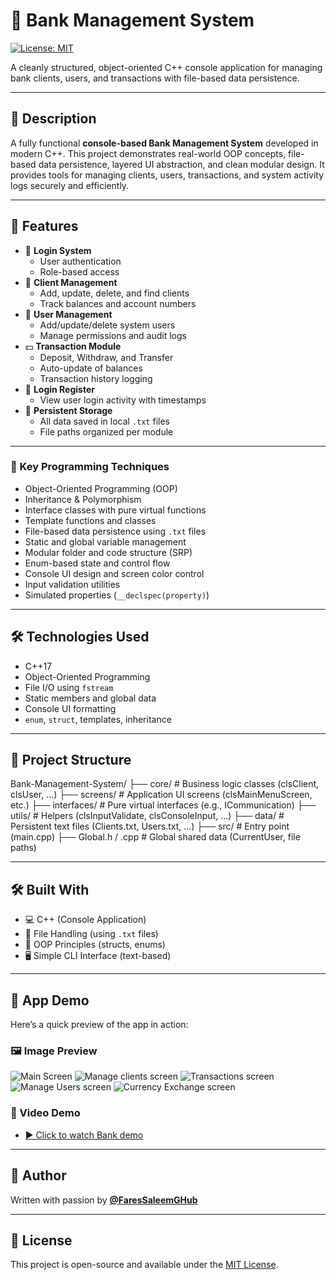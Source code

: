 # 🏦 Bank Management System 
[![License: MIT](https://img.shields.io/badge/License-MIT-yellow.svg)](LICENSE)<br>

A cleanly structured, object-oriented C++ console application for managing bank clients, users, and transactions with file-based data persistence.

---

## 📖 Description
A fully functional **console-based Bank Management System** developed in modern C++. This project demonstrates real-world OOP concepts, file-based data persistence, layered UI abstraction, and clean modular design. It provides tools for managing clients, users, transactions, and system activity logs securely and efficiently.

---

## 🚀 Features
- 🔐 **Login System**
  - User authentication
  - Role-based access
- 👤 **Client Management**
  - Add, update, delete, and find clients
  - Track balances and account numbers
- 👥 **User Management**
  - Add/update/delete system users
  - Manage permissions and audit logs
- 💵 **Transaction Module**
  - Deposit, Withdraw, and Transfer
  - Auto-update of balances
  - Transaction history logging
- 📜 **Login Register**
  - View user login activity with timestamps
- 📁 **Persistent Storage**
  - All data saved in local `.txt` files
  - File paths organized per module

---

### 🧠 Key Programming Techniques

- Object-Oriented Programming (OOP)
- Inheritance & Polymorphism
- Interface classes with pure virtual functions
- Template functions and classes
- File-based data persistence using `.txt` files
- Static and global variable management
- Modular folder and code structure (SRP)
- Enum-based state and control flow
- Console UI design and screen color control
- Input validation utilities
- Simulated properties (`__declspec(property)`)

---

## 🛠️ Technologies Used

- C++17
- Object-Oriented Programming
- File I/O using `fstream`
- Static members and global data
- Console UI formatting
- `enum`, `struct`, templates, inheritance

---

## 📁 Project Structure
Bank-Management-System/
├── core/ # Business logic classes (clsClient, clsUser, ...)
├── screens/ # Application UI screens (clsMainMenuScreen, etc.)
├── interfaces/ # Pure virtual interfaces (e.g., ICommunication)
├── utils/ # Helpers (clsInputValidate, clsConsoleInput, ...)
├── data/ # Persistent text files (Clients.txt, Users.txt, ...)
├── src/ # Entry point (main.cpp)
├── Global.h / .cpp # Global shared data (CurrentUser, file paths)

---

## 🛠️ Built With
- 💻 C++ (Console Application)
- 📂 File Handling (using `.txt` files)
- 🧩 OOP Principles (structs, enums)
- 🖥️ Simple CLI Interface (text-based)

---

## 📱 App Demo

Here’s a quick preview of the app in action:
### 🖼️ Image Preview
![Main Screen](assets/demo1.PNG)
![Manage clients screen](assets/demo2.PNG)
![Transactions screen](assets/demo3.PNG)
![Manage Users screen](assets/demo4.PNG)
![Currency Exchange screen](assets/demo5.PNG)

### 🎥 Video Demo
- [▶️ Click to watch Bank demo](https://youtu.be/dmFUZuipN6w)

---
 
## 👤 Author
Written with passion by **[@FaresSaleemGHub](https://github.com/FaresSaleemGHub)**

---

## 📜 License
This project is open-source and available under the [MIT License](LICENSE).

